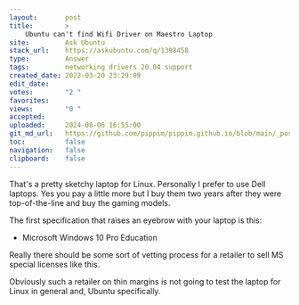 ```yaml
---
layout:       post
title:        >
    Ubuntu can't find Wifi Driver on Maestro Laptop
site:         Ask Ubuntu
stack_url:    https://askubuntu.com/q/1398458
type:         Answer
tags:         networking drivers 20.04 support
created_date: 2022-03-20 23:29:09
edit_date:    
votes:        "2 "
favorites:    
views:        "0 "
accepted:     
uploaded:     2024-08-06 16:55:00
git_md_url:   https://github.com/pippim/pippim.github.io/blob/main/_posts/2022/2022-03-20-Ubuntu-can_t-find-Wifi-Driver-on-Maestro-Laptop.md
toc:          false
navigation:   false
clipboard:    false
---
```


That's a pretty sketchy laptop for Linux. Personally I prefer to use Dell laptops. Yes you pay a little more but I buy them two years after they were top-of-the-line and buy the gaming models.

The first specification that raises an eyebrow with your laptop is this:

- Microsoft Windows 10 Pro Education

Really there should be some sort of vetting process for a retailer to sell MS special licenses like this.

Obviously such a retailer on thin margins is not going to test the laptop for Linux in general and, Ubuntu specifically.
